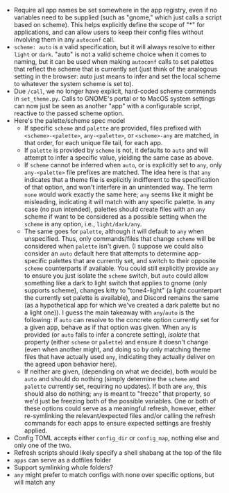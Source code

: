 - Require all app names be set somewhere in the app registry, even if no variables need to
  be supplied (such as "gnome," which just calls a script based on scheme). This helps
  explicitly define the scope of "*" for applications, and can allow users to keep their
  config files without involving them in any `autoconf` call.
- `scheme: auto` is a valid specification, but it will always resolve to either `light` or
  `dark`. "auto" is not a valid scheme choice when it comes to naming, but it can be used
  when making `autoconf` calls to set palettes that reflect the scheme that is currently
  set (just think of the analogous setting in the browser: auto just means to infer and
  set the local scheme to whatever the system scheme is set to).
- Due `/call`, we no longer have explicit, hard-coded scheme commends in `set_theme.py`.
  Calls to GNOME's portal or to MacOS system settings can now just be seen as another
  "app" with a configurable script, reactive to the passed scheme option.
- Here's the palette/scheme spec model
  * If specific `scheme` and `palette` are provided, files prefixed with
    `<scheme>-<palette>`, `any-<palette>`, or `<scheme>-any` are matched, in that order,
    for each unique file tail, for each app.
  * If `palette` is provided by `scheme` is not, it defaults to `auto` and will attempt to
    infer a specific value, yielding the same case as above.
  * If `scheme` cannot be inferred when `auto`, or is explicitly set to `any`, only
    `any-<palette>` file prefixes are matched. The idea here is that `any` indicates that
    a theme file is explicitly indifferent to the specification of that option, and won't
    interfere in an unintended way. The term `none` would work exactly the same here;
    `any` seems like it might be misleading, indicating it will match with any specific
    palette. In any case (no pun intended), palettes should create files with an `any`
    scheme if want to be considered as a possible setting when the `scheme` is any option,
    i.e., `light/dark/any`.
  * The same goes for `palette`, although it will default to `any` when unspecified. Thus,
    only commands/files that change `scheme` will be considered when `palette` isn't
    given. (I suppose we could also consider an `auto` default here that attempts to
    determine app-specific palettes that are currently set, and switch to their opposite
    `scheme` counterparts if available. You could still explicitly provide `any` to ensure
    you just isolate the `scheme` switch, but `auto` could allow something like a dark to
    light switch that applies to gnome (only supports scheme), changes kitty to
    "tone4-light" (a light counterpart the currently set palette is available), and
    Discord remains the same (as a hypothetical app for which we've created a dark palette
    but no a light one)). I guess the main takeaway with `any`/`auto` is the following: if
    `auto` can resolve to the concrete option currently set for a given app, behave as if
    that option was given. When `any` is provided (or `auto` fails to infer a concrete
    setting), _isolate_ that property (either `scheme` or `palette`) and ensure it doesn't
    change (even when another might, and doing so by only matching theme files that have
    actually used `any`, indicating they actually deliver on the agreed upon behavior
    here).
  * If neither are given, (depending on what we decide), both would be `auto` and should
    do nothing (simply determine the `scheme` and `palette` currently set, requiring no
    updates). If both are `any`, this should also do nothing; `any` is meant to "freeze"
    that property, so we'd just be freezing both of the possible variables. One or both of
    these options could serve as a meaningful refresh, however, either re-symlinking the
    relevant/expected files and/or calling the refresh commands for each apps to ensure
    expected settings are freshly applied.
- Config TOML accepts either `config_dir` or `config_map`, nothing else and only one of
  the two.
- Refresh scripts should likely specify a shell shabang at the top of the file
- `apps` can serve as a dotfiles folder
- Support symlinking whole folders?
- `any` might prefer to match configs with none over specific options, but will match any
